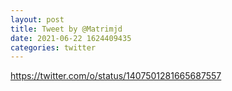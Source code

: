 ```yaml
--- 
layout: post 
title: Tweet by @Matrimjd 
date: 2021-06-22 1624409435 
categories: twitter 
--- 
```

https://twitter.com/o/status/1407501281665687557